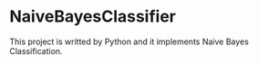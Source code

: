 # NaiveBayesClassifier

This project is writted by Python and it implements Naive Bayes Classification.
